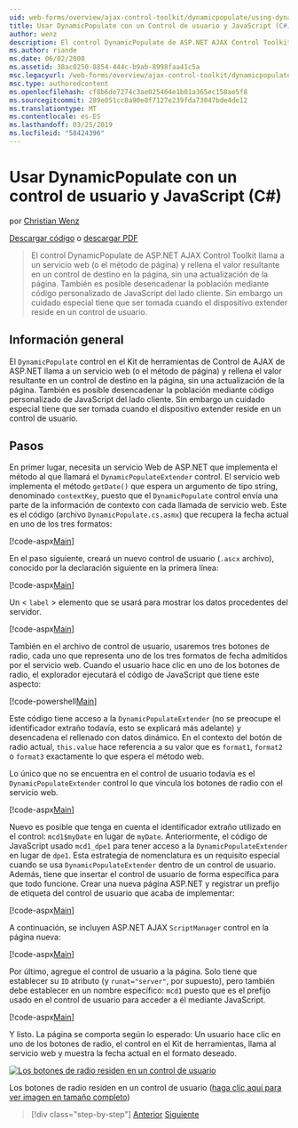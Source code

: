 ```yaml
---
uid: web-forms/overview/ajax-control-toolkit/dynamicpopulate/using-dynamicpopulate-with-a-user-control-and-javascript-cs
title: Usar DynamicPopulate con un Control de usuario y JavaScript (C#) | Microsoft Docs
author: wenz
description: El control DynamicPopulate de ASP.NET AJAX Control Toolkit llama a un servicio web (o el método de página) y rellena el valor resultante en un control de destino de t...
ms.author: riande
ms.date: 06/02/2008
ms.assetid: 38ac8250-8854-444c-b9ab-8998faa41c5a
msc.legacyurl: /web-forms/overview/ajax-control-toolkit/dynamicpopulate/using-dynamicpopulate-with-a-user-control-and-javascript-cs
msc.type: authoredcontent
ms.openlocfilehash: cf8b6de7274c3ae025464e1b01a365ec158ae5f8
ms.sourcegitcommit: 289e051cc8a90e8f7127e239fda73047bde4de12
ms.translationtype: MT
ms.contentlocale: es-ES
ms.lasthandoff: 03/25/2019
ms.locfileid: "58424396"
---
```

<a name="using-dynamicpopulate-with-a-user-control-and-javascript-c"></a>Usar DynamicPopulate con un control de usuario y JavaScript (C#)
====================
por [Christian Wenz](https://github.com/wenz)

[Descargar código](http://download.microsoft.com/download/d/8/f/d8f2f6f9-1b7c-46ad-9252-e1fc81bdea3e/dynamicpopulate2.cs.zip) o [descargar PDF](http://download.microsoft.com/download/b/6/a/b6ae89ee-df69-4c87-9bfb-ad1eb2b23373/dynamicpopulate2CS.pdf)

> El control DynamicPopulate de ASP.NET AJAX Control Toolkit llama a un servicio web (o el método de página) y rellena el valor resultante en un control de destino en la página, sin una actualización de la página. También es posible desencadenar la población mediante código personalizado de JavaScript del lado cliente. Sin embargo un cuidado especial tiene que ser tomada cuando el dispositivo extender reside en un control de usuario.


## <a name="overview"></a>Información general

El `DynamicPopulate` control en el Kit de herramientas de Control de AJAX de ASP.NET llama a un servicio web (o el método de página) y rellena el valor resultante en un control de destino en la página, sin una actualización de la página. También es posible desencadenar la población mediante código personalizado de JavaScript del lado cliente. Sin embargo un cuidado especial tiene que ser tomada cuando el dispositivo extender reside en un control de usuario.

## <a name="steps"></a>Pasos

En primer lugar, necesita un servicio Web de ASP.NET que implementa el método al que llamará el `DynamicPopulateExtender` control. El servicio web implementa el método `getDate()` que espera un argumento de tipo string, denominado `contextKey`, puesto que el `DynamicPopulate` control envía una parte de la información de contexto con cada llamada de servicio web. Este es el código (archivo `DynamicPopulate.cs.asmx`) que recupera la fecha actual en uno de los tres formatos:

[!code-aspx[Main](using-dynamicpopulate-with-a-user-control-and-javascript-cs/samples/sample1.aspx)]

En el paso siguiente, creará un nuevo control de usuario (`.ascx` archivo), conocido por la declaración siguiente en la primera línea:

[!code-aspx[Main](using-dynamicpopulate-with-a-user-control-and-javascript-cs/samples/sample2.aspx)]

Un &lt; `label` &gt; elemento que se usará para mostrar los datos procedentes del servidor.

[!code-aspx[Main](using-dynamicpopulate-with-a-user-control-and-javascript-cs/samples/sample3.aspx)]

También en el archivo de control de usuario, usaremos tres botones de radio, cada uno que representa uno de los tres formatos de fecha admitidos por el servicio web. Cuando el usuario hace clic en uno de los botones de radio, el explorador ejecutará el código de JavaScript que tiene este aspecto:

[!code-powershell[Main](using-dynamicpopulate-with-a-user-control-and-javascript-cs/samples/sample4.ps1)]

Este código tiene acceso a la `DynamicPopulateExtender` (no se preocupe el identificador extraño todavía, esto se explicará más adelante) y desencadena el rellenado con datos dinámico. En el contexto del botón de radio actual, `this.value` hace referencia a su valor que es `format1`, `format2` o `format3` exactamente lo que espera el método web.

Lo único que no se encuentra en el control de usuario todavía es el `DynamicPopulateExtender` control lo que vincula los botones de radio con el servicio web.

[!code-aspx[Main](using-dynamicpopulate-with-a-user-control-and-javascript-cs/samples/sample5.aspx)]

Nuevo es posible que tenga en cuenta el identificador extraño utilizado en el control: `mcd1$myDate` en lugar de `myDate`. Anteriormente, el código de JavaScript usado `mcd1_dpe1` para tener acceso a la `DynamicPopulateExtender` en lugar de `dpe1`. Esta estrategia de nomenclatura es un requisito especial cuando se usa `DynamicPopulateExtender` dentro de un control de usuario. Además, tiene que insertar el control de usuario de forma específica para que todo funcione. Crear una nueva página ASP.NET y registrar un prefijo de etiqueta del control de usuario que acaba de implementar:

[!code-aspx[Main](using-dynamicpopulate-with-a-user-control-and-javascript-cs/samples/sample6.aspx)]

A continuación, se incluyen ASP.NET AJAX `ScriptManager` control en la página nueva:

[!code-aspx[Main](using-dynamicpopulate-with-a-user-control-and-javascript-cs/samples/sample7.aspx)]

Por último, agregue el control de usuario a la página. Solo tiene que establecer su `ID` atributo (y `runat="server"`, por supuesto), pero también debe establecer en un nombre específico: `mcd1` puesto que es el prefijo usado en el control de usuario para acceder a él mediante JavaScript.

[!code-aspx[Main](using-dynamicpopulate-with-a-user-control-and-javascript-cs/samples/sample8.aspx)]

Y listo. La página se comporta según lo esperado: Un usuario hace clic en uno de los botones de radio, el control en el Kit de herramientas, llama al servicio web y muestra la fecha actual en el formato deseado.


[![Los botones de radio residen en un control de usuario](using-dynamicpopulate-with-a-user-control-and-javascript-cs/_static/image2.png)](using-dynamicpopulate-with-a-user-control-and-javascript-cs/_static/image1.png)

Los botones de radio residen en un control de usuario ([haga clic aquí para ver imagen en tamaño completo](using-dynamicpopulate-with-a-user-control-and-javascript-cs/_static/image3.png))

> [!div class="step-by-step"]
> [Anterior](dynamically-populating-a-control-using-javascript-code-cs.md)
> [Siguiente](dynamically-populating-a-control-vb.md)
